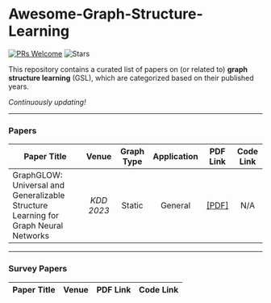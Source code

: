 # Awesome-Graph-Structure-Learning
[![PRs Welcome](https://img.shields.io/badge/PRs-welcome-yellow.svg)](https://github.com/YuanchenBei/Awesome-Graph-Structure-Learning) 
![Stars](https://img.shields.io/github/stars/YuanchenBei/Awesome-Graph-Structure-Learning?color=green)

This repository contains a curated list of papers on (or related to) **graph structure learning** (GSL), which are categorized based on their published years.

*Continuously updating!*

-----
### Papers

| **Paper Title** | **Venue** | **Graph Type**  | **Application** |**PDF Link** | **Code Link** |
| --------------- | :--------: | :--------: | :--------: | :--------: | :--------: | 
| GraphGLOW: Universal and Generalizable Structure Learning for Graph Neural Networks | _KDD 2023_ | Static | General | [[PDF]](https://arxiv.org/pdf/2306.11264.pdf) | N/A |

----------

### Survey Papers

| **Paper Title** | **Venue** | **PDF Link** | **Code Link** |
| --------------- | :--------: | :--------: | :--------: | 

